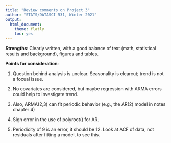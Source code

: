```yaml
---
title: "Review comments on Project 3"
author: "STATS/DATASCI 531, Winter 2021"
output:
  html_document:
    theme: flatly
    toc: yes
---
```


**Strengths**: Clearly written, with a good balance of text (math, statistical results and background), figures and tables.

**Points for consideration**:

1. Question behind analysis is unclear. Seasonality is clearcut; trend is not a focual issue.

2. No covariates are considered, but maybe regression with ARMA errors could help to investigate trend.

3. Also, ARMA(2,3) can fit periodic behavior (e.g., the AR(2) model in notes chapter 4)

4. Sign error in the use of polyroot() for AR.

5. Periodicity of 9 is an error, it should be 12. Look at ACF of data, not residuals after fitting a model, to see this.




